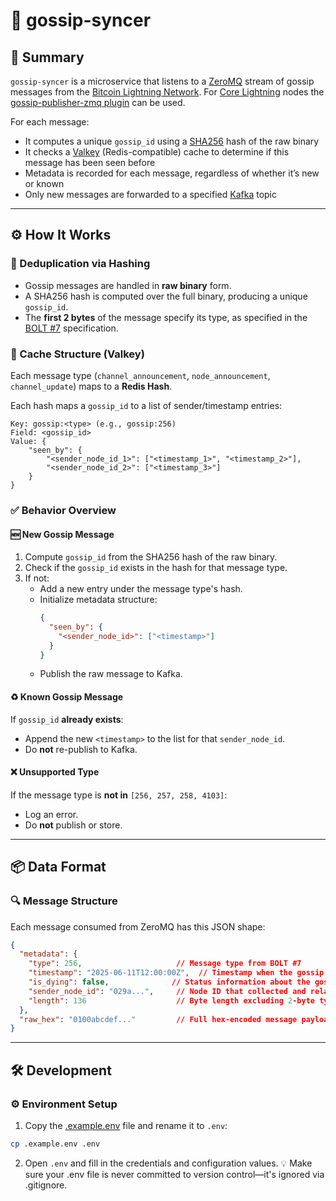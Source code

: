 # 🔄 gossip-syncer

## 🧠 Summary

`gossip-syncer` is a microservice that listens to a [ZeroMQ](https://zmq.org) stream of gossip messages from the [Bitcoin Lightning Network](https://lightning.network/).
For [Core Lightning](https://corelightning.org/) nodes the [gossip-publisher-zmq plugin](https://github.com/ln-history/gossip-publisher-zmq) can be used. 

For each message:

- It computes a unique `gossip_id` using a [SHA256](https://en.wikipedia.org/wiki/SHA-2) hash of the raw binary
- It checks a [Valkey](https://valkey.io/) (Redis-compatible) cache to determine if this message has been seen before
- Metadata is recorded for each message, regardless of whether it’s new or known
- Only new messages are forwarded to a specified [Kafka](https://kafka.apache.org/) topic

---

## ⚙️ How It Works

### 🔐 Deduplication via Hashing

- Gossip messages are handled in **raw binary** form.
- A SHA256 hash is computed over the full binary, producing a unique `gossip_id`.
- The **first 2 bytes** of the message specify its type, as specified in the [BOLT #7](https://github.com/lightning/bolts/blob/master/07-routing-gossip.md) specification.

### 🧊 Cache Structure (Valkey)

Each message type (`channel_announcement`, `node_announcement`, `channel_update`) maps to a **Redis Hash**.

Each hash maps a `gossip_id` to a list of sender/timestamp entries:

```
Key: gossip:<type> (e.g., gossip:256)
Field: <gossip_id>
Value: {
    "seen_by": {
        "<sender_node_id_1>": ["<timestamp_1>", "<timestamp_2>"],
        "<sender_node_id_2>": ["<timestamp_3>"]
    }
}
```


### ✅ Behavior Overview

#### 🆕 New Gossip Message

1. Compute `gossip_id` from the SHA256 hash of the raw binary.
2. Check if the `gossip_id` exists in the hash for that message type.
3. If not:
   - Add a new entry under the message type's hash.
   - Initialize metadata structure:
     ```json
     {
       "seen_by": {
         "<sender_node_id>": ["<timestamp>"]
       }
     }
     ```
   - Publish the raw message to Kafka.

#### ♻️ Known Gossip Message

If `gossip_id` **already exists**:

- Append the new `<timestamp>` to the list for that `sender_node_id`.
- Do **not** re-publish to Kafka.

#### ❌ Unsupported Type

If the message type is **not in** `[256, 257, 258, 4103]`:

- Log an error.
- Do **not** publish or store.

---

## 📦 Data Format

### 🔍 Message Structure

Each message consumed from ZeroMQ has this JSON shape:

```json
{
  "metadata": {
    "type": 256,                     // Message type from BOLT #7
    "timestamp": "2025-06-11T12:00:00Z",  // Timestamp when the gossip message was seen
    "is_dying": false,              // Status information about the gossip-publisher-zmq plugin (can be ignored)
    "sender_node_id": "029a...",     // Node ID that collected and relayed the message
    "length": 136                    // Byte length excluding 2-byte type prefix
  },
  "raw_hex": "0100abcdef..."         // Full hex-encoded message payload
}
```

---

## 🛠️ Development

### ⚙️ Environment Setup
1. Copy the [.example.env](.example.env) file and rename it to `.env`:

```bash
cp .example.env .env
```

2. Open `.env` and fill in the credentials and configuration values.
💡 Make sure your .env file is never committed to version control—it's ignored via .gitignore.